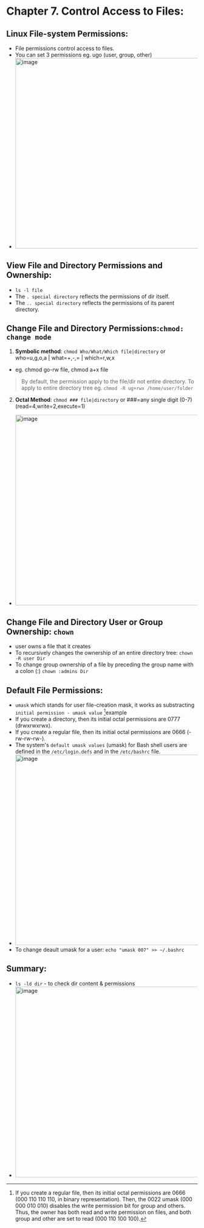 # Chapter 7. Control Access to Files:

## Linux File-system Permissions:
- File permissions control access to files.
- You can set 3 permissions eg. ugo (user, group, other)
- <img width="500" alt="image" src="https://github.com/cybersome/Linux-octo/assets/40174034/9bfccd73-cde6-45b8-ac44-a01b67d41f10">

## View File and Directory Permissions and Ownership:
- `ls -l file`
- The `. special directory` reflects the permissions of dir itself.
- The `.. special directory` reflects the permissions of its parent directory.

## Change File and Directory Permissions:`chmod: change mode`
1. **Symbolic method**: `chmod Who/What/Which file|directory` or who=u,g,o,a | what=+,-,= | which=r,w,x
- eg. chmod go-rw file, chmod a+x file
> By default, the permission apply to the file/dir not entire directory. To apply to entire directory tree eg. `chmod -R ug+rwx /home/user/folder`

2. **Octal Method**: `chmod ### file|directory` or ###=any single digit (0-7) (read=4,write=2,execute=1)
- <img width="500" alt="image" src="https://github.com/cybersome/Linux-octo/assets/40174034/055cd6ad-2f40-4ce0-a22c-7e6d9632f1c0">

## Change File and Directory User or Group Ownership: `chown`
- user owns a file that it creates
- To recursively changes the ownership of an entire directory tree: `chown -R user Dir`
- To change group ownership of a file by preceding the group name with a colon (:) `chown :admins Dir`

## Default File Permissions:
- `umask` which stands for user file-creation mask, it works as substracting `initial permission - umask value` [^1]example
- If you create a directory, then its initial octal permissions are 0777 (drwxrwxrwx).
- If you create a regular file, then its initial octal permissions are 0666 (-rw-rw-rw-).
- The system's `default umask values` (umask) for Bash shell users are defined in the `/etc/login.defs` and in the `/etc/bashrc` file.
- <img width="500" alt="image" src="https://github.com/cybersome/Linux-octo/assets/40174034/3788c4d8-e338-4d0c-ae81-ce455296032b">
- To change deault umask for a user: `echo "umask 007" >> ~/.bashrc`


## Summary:
- `ls -ld dir` - to check dir content & permissions
- <img width="500" alt="image" src="https://github.com/cybersome/Linux-octo/assets/40174034/67e04f47-f7b6-45de-8ae7-c0fa38aadad4">









[^1]: If you create a regular file, then its initial octal permissions are 0666 (000 110 110 110, in binary representation). Then, the 0022 umask (000 000 010 010) disables the write permission bit for group and others. Thus, the owner has both read and write permission on files, and both group and other are set to read (000 110 100 100).
